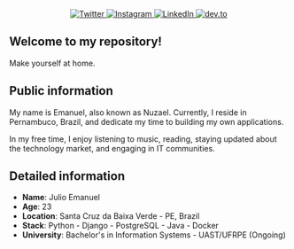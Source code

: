 <div align="center">
    <a target='_blank' href="https://twitter.com/nuzzael">
        <img src="https://img.shields.io/badge/Twitter-1DA1F2?style=for-the-badge&logo=twitter&logoColor=white" alt="Twitter">
    </a>
    <a target='_blank' href="https://instagram.com/nuzzael">
        <img src="https://img.shields.io/badge/Instagram-E4405F?style=for-the-badge&logo=instagram&logoColor=white" alt="Instagram">
    </a>
    <a target='_blank' href="https://linkedin.com/in/nuzael">
        <img src="https://img.shields.io/badge/LinkedIn-0077B5?style=for-the-badge&logo=linkedin&logoColor=white" alt="LinkedIn">
    </a>
    <a target='_blank' href="https://dev.to/nuzael">
        <img src="https://img.shields.io/badge/dev.to-0A0A0A?style=for-the-badge&logo=dev.to&logoColor=white" alt="dev.to">
    </a>
</div>

## Welcome to my repository!

Make yourself at home.

## Public information

My name is Emanuel, also known as Nuzael. Currently, I reside in Pernambuco, Brazil, and dedicate my time to building my own applications.

In my free time, I enjoy listening to music, reading, staying updated about the technology market, and engaging in IT communities.

## Detailed information

* **Name**: Julio Emanuel
* **Age**: 23
* **Location**: Santa Cruz da Baixa Verde - PE, Brazil
* **Stack**: Python - Django - PostgreSQL - Java - Docker
* **University**: Bachelor's in Information Systems - UAST/UFRPE (Ongoing)

